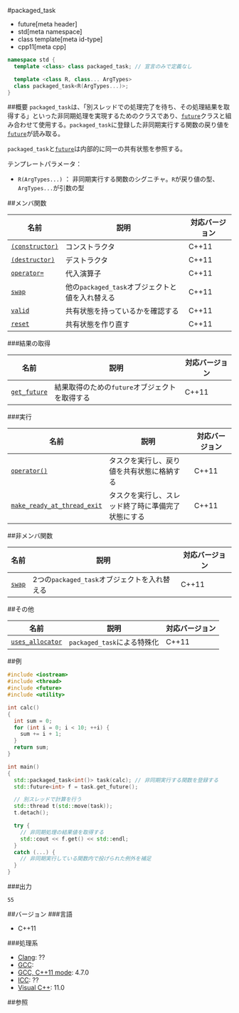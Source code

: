 #packaged_task
* future[meta header]
* std[meta namespace]
* class template[meta id-type]
* cpp11[meta cpp]

```cpp
namespace std {
  template <class> class packaged_task; // 宣言のみで定義なし

  template <class R, class... ArgTypes>
  class packaged_task<R(ArgTypes...)>;
}
```

##概要
`packaged_task`は、「別スレッドでの処理完了を待ち、その処理結果を取得する」といった非同期処理を実現するためのクラスであり、[`future`](future.md)クラスと組み合わせて使用する。`packaged_task`に登録した非同期実行する関数の戻り値を[`future`](future.md)が読み取る。

`packaged_task`と[`future`](future.md)は内部的に同一の共有状態を参照する。  


テンプレートパラメータ：

- `R(ArgTypes...)` ： 非同期実行する関数のシグニチャ。`R`が戻り値の型、`ArgTypes...`が引数の型


##メンバ関数

| 名前 | 説明 | 対応バージョン |
|------|------|----------------|
| [`(constructor)`](packaged_task/op_constructor.md) | コンストラクタ | C++11 |
| [`(destructor)`](packaged_task/op_destructor.md) | デストラクタ | C++11 |
| [`operator=`](packaged_task/op_assign.md) | 代入演算子 | C++11 |
| [`swap`](packaged_task/swap.md) | 他の`packaged_task`オブジェクトと値を入れ替える | C++11 |
| [`valid`](packaged_task/valid.md) | 共有状態を持っているかを確認する | C++11 |
| [`reset`](packaged_task/reset.md) | 共有状態を作り直す | C++11 |


###結果の取得

| 名前 | 説明 | 対応バージョン |
|------|------|----------------|
| [`get_future`](packaged_task/get_future.md) | 結果取得のための`future`オブジェクトを取得する | C++11 |


###実行

| 名前 | 説明 | 対応バージョン |
|------|------|----------------|
| [`operator()`](packaged_task/op_call.md) | タスクを実行し、戻り値を共有状態に格納する | C++11 |
| [`make_ready_at_thread_exit`](packaged_task/make_ready_at_thread_exit.md) | タスクを実行し、スレッド終了時に準備完了状態にする | C++11 |


##非メンバ関数

| 名前 | 説明 | 対応バージョン |
|------|------|----------------|
| [`swap`](packaged_task/swap_free.md) | 2つの`packaged_task`オブジェクトを入れ替える | C++11 |


##その他

| 名前 | 説明 | 対応バージョン |
|------|------|----------------|
| [`uses_allocator`](packaged_task/uses_allocator.md) | `packaged_task`による特殊化 | C++11 |


##例
```cpp
#include <iostream>
#include <thread>
#include <future>
#include <utility>

int calc()
{
  int sum = 0;
  for (int i = 0; i < 10; ++i) {
    sum += i + 1;
  }
  return sum;
}

int main()
{
  std::packaged_task<int()> task(calc); // 非同期実行する関数を登録する
  std::future<int> f = task.get_future();

  // 別スレッドで計算を行う
  std::thread t(std::move(task));
  t.detach();

  try {
    // 非同期処理の結果値を取得する
    std::cout << f.get() << std::endl;
  }
  catch (...) {
    // 非同期実行している関数内で投げられた例外を補足
  }
}
```

###出力
```
55
```

##バージョン
###言語
- C++11

###処理系
- [Clang](/implementation.md#clang): ??
- [GCC](/implementation.md#gcc): 
- [GCC, C++11 mode](/implementation.md#gcc): 4.7.0
- [ICC](/implementation.md#icc): ??
- [Visual C++](/implementation.md#visual_cpp): 11.0


##参照

